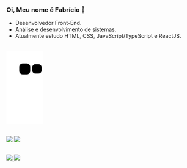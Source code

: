 ### Oi, Meu nome é Fabrício 👋

- Desenvolvedor Front-End.
- Análise e desenvolvimento de sistemas.
- Atualmente estudo HTML, CSS, JavaScript/TypeScript e ReactJS.

##

 ![Snake animation](https://github.com/NcryScooby/NcryScooby/blob/output/github-contribution-grid-snake.svg)
 
 ##

<div>
  <a href="https://www.instagram.com/notrealscooby/?hl=pt-br"><img height="50" img src="https://cdn.jsdelivr.net/npm/simple-icons@3.0.1/icons/instagram.svg"></a>
  <a href="https://www.linkedin.com/in/fabr%C3%ADcio-caldana-593b091a3/"><img height="50" img src="https://cdn.jsdelivr.net/npm/simple-icons@3.0.1/icons/linkedin.svg" >
  </a>     
</div>

##

 <div>
  <a href="https://github.com/NcryScooby">
  <img height="160em"src="https://github-readme-stats.vercel.app/api?username=NcryScooby&show_icons=true&theme=tokyonight&include_all_commits=true&count_private=true"/>
  <img height="160em" src="https://github-readme-stats.vercel.app/api/top-langs/?username=NcryScooby&layout=compact&langs_count=7&theme=tokyonight"/>
</div>
